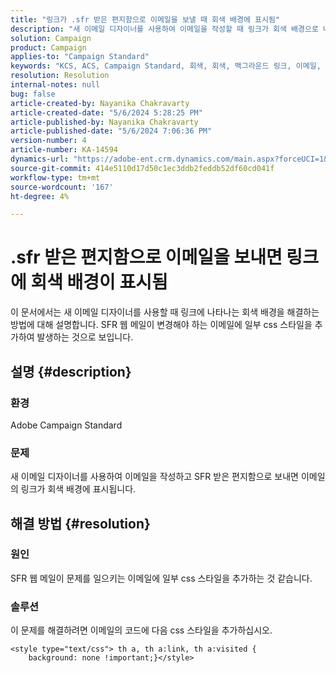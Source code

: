 ```yaml
---
title: "링크가 .sfr 받은 편지함으로 이메일을 보낼 때 회색 배경에 표시됨"
description: "새 이메일 디자이너를 사용하여 이메일을 작성할 때 링크가 회색 배경으로 나타나는 ACS 문제를 해결하는 방법에 대해 알아봅니다."
solution: Campaign
product: Campaign
applies-to: "Campaign Standard"
keywords: "KCS, ACS, Campaign Standard, 회색, 회색, 백그라운드 링크, 이메일, .sfr 받은 편지함, 이메일 디자이너"
resolution: Resolution
internal-notes: null
bug: false
article-created-by: Nayanika Chakravarty
article-created-date: "5/6/2024 5:28:25 PM"
article-published-by: Nayanika Chakravarty
article-published-date: "5/6/2024 7:06:36 PM"
version-number: 4
article-number: KA-14594
dynamics-url: "https://adobe-ent.crm.dynamics.com/main.aspx?forceUCI=1&pagetype=entityrecord&etn=knowledgearticle&id=1d6d6205-ce0b-ef11-9f8a-6045bd0065b6"
source-git-commit: 414e5110d17d50c1ec3ddb2feddb52df60cd041f
workflow-type: tm+mt
source-wordcount: '167'
ht-degree: 4%

---
```


# .sfr 받은 편지함으로 이메일을 보내면 링크에 회색 배경이 표시됨


이 문서에서는 새 이메일 디자이너를 사용할 때 링크에 나타나는 회색 배경을 해결하는 방법에 대해 설명합니다. SFR 웹 메일이 변경해야 하는 이메일에 일부 css 스타일을 추가하여 발생하는 것으로 보입니다.

## 설명 {#description}


### <b>환경</b>

Adobe Campaign Standard

### <b>문제</b>

새 이메일 디자이너를 사용하여 이메일을 작성하고 SFR 받은 편지함으로 보내면 이메일의 링크가 회색 배경에 표시됩니다.


## 해결 방법 {#resolution}


### <b>원인</b>

SFR 웹 메일이 문제를 일으키는 이메일에 일부 css 스타일을 추가하는 것 같습니다.

### <b>솔루션</b>

이 문제를 해결하려면 이메일의 코드에 다음 css 스타일을 추가하십시오.


```
<style type="text/css"> th a, th a:link, th a:visited {
    background: none !important;}</style>
```

